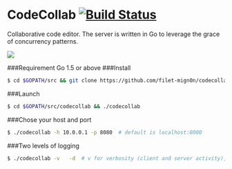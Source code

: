 CodeCollab [![Build Status](https://travis-ci.org/filet-mign0n/codecollab.svg?branch=master)](https://travis-ci.org/filet-mign0n/codecollab)
========

Collaborative code editor. The server is written in Go to leverage the grace of concurrency patterns.

<img src="https://raw.githubusercontent.com/filet-mign0n/filet-mignon.github.io/master/images/codecollab.gif">

###Requirement
Go 1.5 or above
###Install
```sh
$ cd $GOPATH/src && git clone https://github.com/filet-mign0n/codecollab && cd codecollab && go get ./... && go test && go build
```
###Launch
```sh
$ cd $GOPATH/src/codecollab && ./codecollab
```
###Chose your host and port
```sh
$ ./codecollab -h 10.0.0.1 -p 8080	# default is localhost:8000
```
###Two levels of logging
```sh
$ ./codecollab -v	-d	# v for verbosity (client and server activity), d for debug
```
